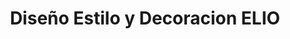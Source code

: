 ---
title: "Diseño Estilo y Decoracion ELIO"
url: /la-paz/diseno-estilo-y-decoracion-elio/
shop: decoración interior
---